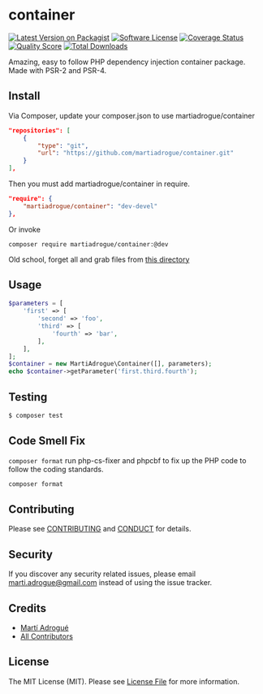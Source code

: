 # container

[![Latest Version on Packagist][ico-version]][link-packagist]
[![Software License][ico-license]](LICENSE.md)
[![Coverage Status][ico-scrutinizer]][link-scrutinizer]
[![Quality Score][ico-code-quality]][link-code-quality]
[![Total Downloads][ico-downloads]][link-downloads]

Amazing, easy to follow PHP dependency injection container package. Made with
PSR-2 and PSR-4.

## Install

Via Composer, update your composer.json to use martiadrogue/container

```json
"repositories": [
    {
        "type": "git",
        "url": "https://github.com/martiadrogue/container.git"
    }
],
```

Then you must add martiadrogue/container in require.

```json
"require": {
    "martiadrogue/container": "dev-devel"
},
```

Or invoke

```shell
composer require martiadrogue/container:@dev
```

Old school, forget all and grab files from [this directory][link-download]

## Usage

``` php
$parameters = [
    'first' => [
        'second' => 'foo',
        'third' => [
            'fourth' => 'bar',
        ],
    ],
];
$container = new MartiAdrogue\Container([], parameters);
echo $container->getParameter('first.third.fourth');
```

## Testing

``` bash
$ composer test
```

## Code Smell Fix

`composer format` run php-cs-fixer and phpcbf to fix up the PHP code to follow
the coding standards.

``` bash
composer format
```

## Contributing

Please see [CONTRIBUTING](CONTRIBUTING.md) and [CONDUCT](CONDUCT.md) for
details.

## Security

If you discover any security related issues, please email
marti.adrogue@gmail.com instead of using the issue tracker.

## Credits

-   [Martí Adrogué][link-author]
-   [All Contributors][link-contributors]

## License

The MIT License (MIT). Please see [License File](LICENSE.md) for more information.

[ico-version]: https://img.shields.io/packagist/v/martiadrogue/container.svg?style=flat-square
[ico-license]: https://img.shields.io/badge/license-MIT-brightgreen.svg?style=flat-square
[ico-scrutinizer]: https://img.shields.io/scrutinizer/coverage/g/martiadrogue/container.svg?style=flat-square
[ico-code-quality]: https://img.shields.io/scrutinizer/g/martiadrogue/container.svg?style=flat-square
[ico-downloads]: https://img.shields.io/packagist/dt/martiadrogue/container.svg?style=flat-square

[link-packagist]: https://packagist.org/packages/martiadrogue/container
[link-scrutinizer]: https://scrutinizer-ci.com/g/martiadrogue/container/code-structure
[link-code-quality]: https://scrutinizer-ci.com/g/martiadrogue/container
[link-downloads]: https://packagist.org/packages/martiadrogue/container
[link-author]: https://github.com/martiadrogue
[link-contributors]: ../../contributors
[link-download]: https://github.com/martiadrogue/:package_name/archive/master.zip
